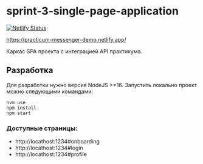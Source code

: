 # sprint-3-single-page-application

[![Netlify Status](https://api.netlify.com/api/v1/badges/e94f5c93-bcfd-4ea3-b828-c82a5595d5f8/deploy-status)](https://app.netlify.com/sites/practicum-messenger-demo/deploys)

https://practicum-messenger-demo.netlify.app/

Каркас SPA проекта с интеграцией API практикума.

## Разработка

Для разработки нужно версия NodeJS >=16. Запустить локально проект можно следующими командами:

```
nvm use
npm install
npm start
```

### Доступные страницы:

- http://locathost:1234#onboarding
- http://locathost:1234#login
- http://locathost:1234#profile
